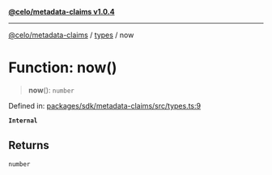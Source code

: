 [**@celo/metadata-claims v1.0.4**](../../README.md)

***

[@celo/metadata-claims](../../README.md) / [types](../README.md) / now

# Function: now()

> **now**(): `number`

Defined in: [packages/sdk/metadata-claims/src/types.ts:9](https://github.com/celo-org/developer-tooling/blob/master/packages/sdk/metadata-claims/src/types.ts#L9)

**`Internal`**

## Returns

`number`
